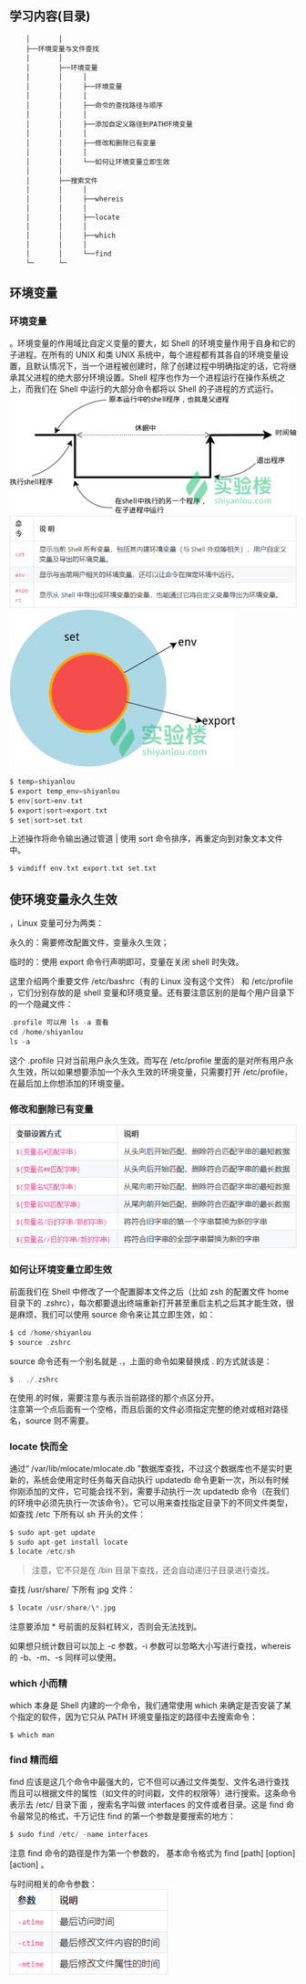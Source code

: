 
## 学习内容(目录)
```
    │       │
    ├──环境变量与文件查找
    │       │
    │       ├──环境变量
    │       │     │
    │       │     ├──环境变量
    │       │     │
    │       │     ├──命令的查找路径与顺序
    │       │     │
    │       │     ├──添加自定义路径到PATH环境变量
    │       │     │
    │       │     ├──修改和删除已有变量
    │       │     │
    │       │     └──如何让环境变量立即生效
    │       │
    │       ├──搜索文件
    │       │     │
    │       │     ├──whereis
    │       │     │
    │       │     ├──locate
    │       │     │
    │       │     ├──which
    │       │     │
    │       │     └──find
    └─      └─
```

## 环境变量
### 环境变量
。环境变量的作用域比自定义变量的要大，如 Shell 的环境变量作用于自身和它的子进程。在所有的 UNIX 和类 UNIX 系统中，每个进程都有其各自的环境变量设置，且默认情况下，当一个进程被创建时，除了创建过程中明确指定的话，它将继承其父进程的绝大部分环境设置。Shell 程序也作为一个进程运行在操作系统之上，而我们在 Shell 中运行的大部分命令都将以 Shell 的子进程的方式运行。     
![](./Pics/linux_5_1.png)
![](./Pics/linux_5_2.png)
![](./Pics/linux_5_3.png)
```go
$ temp=shiyanlou
$ export temp_env=shiyanlou
$ env|sort>env.txt
$ export|sort>export.txt
$ set|sort>set.txt
```
上述操作将命令输出通过管道 | 使用 sort 命令排序，再重定向到对象文本文件中。
```go
$ vimdiff env.txt export.txt set.txt
```
## 使环境变量永久生效
，Linux 变量可分为两类：   

永久的：需要修改配置文件，变量永久生效；     

临时的：使用 export 命令行声明即可，变量在关闭 shell 时失效。   

这里介绍两个重要文件 /etc/bashrc（有的 Linux 没有这个文件） 和 /etc/profile ，它们分别存放的是 shell 变量和环境变量。还有要注意区别的是每个用户目录下的一个隐藏文件：
```go
.profile 可以用 ls -a 查看
cd /home/shiyanlou
ls -a 
```
这个 .profile 只对当前用户永久生效。而写在 /etc/profile 里面的是对所有用户永久生效，所以如果想要添加一个永久生效的环境变量，只需要打开 /etc/profile，在最后加上你想添加的环境变量。
### 修改和删除已有变量     
![](./Pics/linux_5_4.png)
### 如何让环境变量立即生效
前面我们在 Shell 中修改了一个配置脚本文件之后（比如 zsh 的配置文件 home 目录下的 .zshrc），每次都要退出终端重新打开甚至重启主机之后其才能生效，很是麻烦，我们可以使用 source 命令来让其立即生效，如：
```go
$ cd /home/shiyanlou
$ source .zshrc
````
source 命令还有一个别名就是 .，上面的命令如果替换成 . 的方式就该是：   
```go
$ . ./.zshrc
```
在使用.的时候，需要注意与表示当前路径的那个点区分开。   
注意第一个点后面有一个空格，而且后面的文件必须指定完整的绝对或相对路径名，source 则不需要。 
### locate 快而全
通过“ /var/lib/mlocate/mlocate.db ”数据库查找，不过这个数据库也不是实时更新的，系统会使用定时任务每天自动执行 updatedb 命令更新一次，所以有时候你刚添加的文件，它可能会找不到，需要手动执行一次 updatedb 命令（在我们的环境中必须先执行一次该命令）。它可以用来查找指定目录下的不同文件类型，如查找 /etc 下所有以 sh 开头的文件：
```go
$ sudo apt-get update
$ sudo apt-get install locate
$ locate /etc/sh
```
> 注意，它不只是在 /bin 目录下查找，还会自动递归子目录进行查找。  

查找 /usr/share/ 下所有 jpg 文件：   
```go
$ locate /usr/share/\*.jpg
```
注意要添加 * 号前面的反斜杠转义，否则会无法找到。  

如果想只统计数目可以加上 -c 参数，-i 参数可以忽略大小写进行查找，whereis 的 -b、-m、-s 同样可以使用。

### which 小而精
which 本身是 Shell 内建的一个命令，我们通常使用 which 来确定是否安装了某个指定的软件，因为它只从 PATH 环境变量指定的路径中去搜索命令：
```go
$ which man
```
### find 精而细
find 应该是这几个命令中最强大的，它不但可以通过文件类型、文件名进行查找而且可以根据文件的属性（如文件的时间戳，文件的权限等）进行搜索。这条命令表示去 /etc/ 目录下面 ，搜索名字叫做 interfaces 的文件或者目录。这是 find 命令最常见的格式，千万记住 find 的第一个参数是要搜索的地方：
```go
$ sudo find /etc/ -name interfaces
```
注意 find 命令的路径是作为第一个参数的， 基本命令格式为 find [path] [option] [action] 。  

与时间相关的命令参数：      
![](./Pics/linux_5_5.png)
